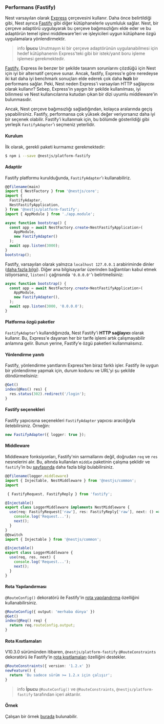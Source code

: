 ### Performans (Fastify)

Nest varsayılan olarak [Express](https://expressjs.com/) çerçevesini kullanır. Daha önce belirtildiği gibi, Nest ayrıca [Fastify](https://github.com/fastify/fastify) gibi diğer kütüphanelerle uyumluluk sağlar. Nest, bir çerçeve adaptörü uygulayarak bu çerçeve bağımsızlığını elde eder ve bu adaptörün temel işlevi middleware'leri ve işleyicileri uygun kütüphane özgü uygulamalara yönlendirmektir.

> info **İpucu** Unutmayın ki bir çerçeve adaptörünün uygulanabilmesi için hedef kütüphanenin Express'teki gibi bir istek/yanıt boru işleme işlemesi gerekmektedir.

[Fastify](https://github.com/fastify/fastify), Express ile benzer bir şekilde tasarım sorunlarını çözdüğü için Nest için iyi bir alternatif çerçeve sunar. Ancak, fastify, Express'e göre neredeyse iki kat daha iyi benchmark sonuçları elde ederek çok daha **hızlı** bir performans sağlar. Peki, Nest neden Express'i varsayılan HTTP sağlayıcısı olarak kullanır? Sebep, Express'in yaygın bir şekilde kullanılması, iyi bilinmesi ve Nest kullanıcılarına kutudan çıkan bir dizi uyumlu middleware'in bulunmasıdır.

Ancak, Nest çerçeve bağımsızlığı sağladığından, kolayca aralarında geçiş yapabilirsiniz. Fastify, performansa çok yüksek değer veriyorsanız daha iyi bir seçenek olabilir. Fastify'i kullanmak için, bu bölümde gösterildiği gibi yerleşik `FastifyAdapter`'ı seçmeniz yeterlidir.

#### Kurulum

İlk olarak, gerekli paketi kurmamız gerekmektedir:

```bash
$ npm i --save @nestjs/platform-fastify
```

#### Adaptör

Fastify platformu kurulduğunda, `FastifyAdapter`'ı kullanabiliriz.

```typescript
@@filename(main)
import { NestFactory } from '@nestjs/core';
import {
  FastifyAdapter,
  NestFastifyApplication,
} from '@nestjs/platform-fastify';
import { AppModule } from './app.module';

async function bootstrap() {
  const app = await NestFactory.create<NestFastifyApplication>(
    AppModule,
    new FastifyAdapter()
  );
  await app.listen(3000);
}
bootstrap();
```

Fastify, varsayılan olarak yalnızca `localhost 127.0.0.1` arabiriminde dinler ([daha fazla bilgi](https://www.fastify.io/docs/latest/Guides/Getting-Started/#your-first-server)). Diğer ana bilgisayarlar üzerinden bağlantıları kabul etmek istiyorsanız, `listen()` çağrısında `'0.0.0.0'`'ı belirtmelisiniz:

```typescript
async function bootstrap() {
  const app = await NestFactory.create<NestFastifyApplication>(
    AppModule,
    new FastifyAdapter(),
  );
  await app.listen(3000, '0.0.0.0');
}
```

#### Platforma özgü paketler

`FastifyAdapter`'ı kullandığınızda, Nest Fastify'i **HTTP sağlayıcı** olarak kullanır. Bu, Express'e dayanan her bir tarife işlemi artık çalışmayabilir anlamına gelir. Bunun yerine, Fastify'e özgü paketleri kullanmalısınız.

#### Yönlendirme yanıtı

Fastify, yönlendirme yanıtlarını Express'ten biraz farklı işler. Fastify ile uygun bir yönlendirme yapmak için, durum kodunu ve URL'yi şu şekilde döndürmelisiniz:

```typescript
@Get()
index(@Res() res) {
  res.status(302).redirect('/login');
}
```

#### Fastify seçenekleri

Fastify yapıcısına seçenekleri `FastifyAdapter` yapıcısı aracılığıyla iletebilirsiniz. Örneğin:

```typescript
new FastifyAdapter({ logger: true });
```

#### Middleware

Middleware fonksiyonları, Fastify'nin sarmallarını değil, doğrudan `req` ve `res` nesnelerini alır. Bu, altında kullanılan `middie` paketinin çalışma şeklidir ve `fastify`'in bu [sayfasında](https://www.fastify.io/docs/latest/Reference/Middleware/) daha fazla bilgi bulabilirsiniz.

```typescript
@@filename(logger.middleware)
import { Injectable, NestMiddleware } from '@nestjs/common';
import

 { FastifyRequest, FastifyReply } from 'fastify';

@Injectable()
export class LoggerMiddleware implements NestMiddleware {
  use(req: FastifyRequest['raw'], res: FastifyReply['raw'], next: () => void) {
    console.log('Request...');
    next();
  }
}
@@switch
import { Injectable } from '@nestjs/common';

@Injectable()
export class LoggerMiddleware {
  use(req, res, next) {
    console.log('Request...');
    next();
  }
}
```

#### Rota Yapılandırması

`@RouteConfig()` dekoratörü ile Fastify'in [rota yapılandırma](https://fastify.dev/docs/latest/Reference/Routes/#config) özelliğini kullanabilirsiniz.

```typescript
@RouteConfig({ output: 'merhaba dünya' })
@Get()
index(@Req() req) {
  return req.routeConfig.output;
}
```

#### Rota Kısıtlamaları

V10.3.0 sürümünden itibaren, `@nestjs/platform-fastify` `@RouteConstraints` dekoratörü ile Fastify'in [rota kısıtlamaları](https://fastify.dev/docs/latest/Reference/Routes/#constraints) özelliğini destekler.

```typescript
@RouteConstraints({ version: '1.2.x' })
newFeature() {
  return 'Bu sadece sürüm >= 1.2.x için çalışır';
}
```

> info **İpucu** `@RouteConfig()` ve `@RouteConstraints`, `@nestjs/platform-fastify` tarafından içeri aktarılır.

#### Örnek

Çalışan bir örnek [burada](https://github.com/nestjs/nest/tree/master/sample/10-fastify) bulunabilir.